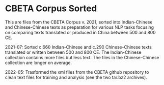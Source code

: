 # CBETA Corpus Sorted

This are files from the CBETA Corpus v. 2021, sorted into Indian-Chinese and Chinese-Chinese texts as preparation for various NLP tasks focusing on comparing texts translated or produced in China between 500 and 800 CE.

2021-07: Sorted c.660 Indian-Chinese and c.290 Chinese-Chinese texts translated or written between 500 and 800 CE. The Indian-Chinese collection contains more files but less text. The files in the Chinese-Chinese collection are longer on average.

2022-05: Trasformed the xml files from the CBETA github repository to clean text files for training and analysis (see the two tar.bz2 archives).



